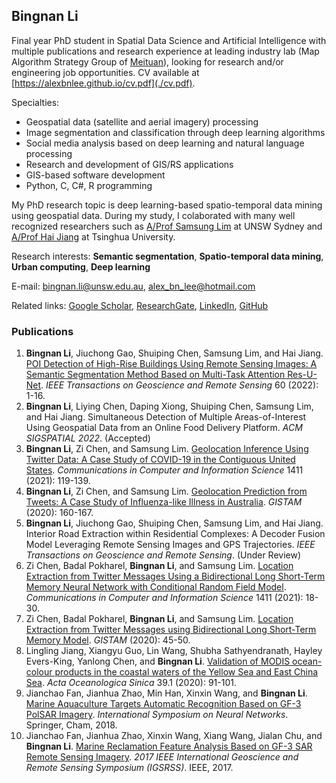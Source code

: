 ## Bingnan Li

Final year PhD student in Spatial Data Science and Artificial Intelligence with multiple publications and research experience at leading industry lab (Map Algorithm Strategy Group of [Meituan](https://about.meituan.com/en)), looking for research and/or engineering job opportunities. CV available at [https://alexbnlee.github.io/cv.pdf](./cv.pdf).

Specialties:
- Geospatial data (satellite and aerial imagery) processing
- Image segmentation and classification through deep learning algorithms
- Social media analysis based on deep learning and natural language processing
- Research and development of GIS/RS applications
- GIS-based software development
- Python, C, C#, R programming

My PhD research topic is deep learning-based spatio-temporal data mining using geospatial data. During my study, I colaborated with many well recognized researchers such as [A/Prof Samsung Lim](https://www.unsw.edu.au/staff/samsung-lim) at UNSW Sydney and [A/Prof Hai Jiang](https://www.ie.tsinghua.edu.cn/eng/info/1017/1758.htm) at Tsinghua University.

Research interests: **Semantic segmentation**, **Spatio-temporal data mining**, **Urban computing**, **Deep learning**

E-mail: [bingnan.li@unsw.edu.au](mailto:bingnan.li@unsw.edu.au), [alex_bn_lee@hotmail.com](mailto:alex_bn_lee@hotmail.com)

Related links: [Google Scholar](https://scholar.google.com/citations?user=J7Skk-kAAAAJ&hl=en), [ResearchGate](https://www.researchgate.net/profile/Bingnan-Li-6/research), [LinkedIn](https://www.linkedin.com/in/alexbnlee/), [GitHub](https://github.com/alexbnlee)

### Publications

1. **Bingnan Li**, Jiuchong Gao, Shuiping Chen, Samsung Lim, and Hai Jiang. [POI Detection of High-Rise Buildings Using Remote Sensing Images: A Semantic Segmentation Method Based on Multi-Task Attention Res-U-Net](https://ieeexplore.ieee.org/document/9772631). *IEEE Transactions on Geoscience and Remote Sensing* 60 (2022): 1-16.
2. **Bingnan Li**, Liying Chen, Daping Xiong, Shuiping Chen, Samsung Lim, and Hai Jiang. Simultaneous Detection of Multiple Areas-of-Interest Using Geospatial Data from an Online Food Delivery Platform. *ACM SIGSPATIAL 2022*. (Accepted)
3. **Bingnan Li**, Zi Chen, and Samsung Lim. [Geolocation Inference Using Twitter Data: A Case Study of COVID-19 in the Contiguous United States](https://link.springer.com/chapter/10.1007/978-3-030-76374-9_8). *Communications in Computer and Information Science* 1411 (2021): 119-139.
4. **Bingnan Li**, Zi Chen, and Samsung Lim. [Geolocation Prediction from Tweets: A Case Study of Influenza-like Illness in Australia](https://www.scitepress.org/Papers/2020/93451/93451.pdf). *GISTAM* (2020): 160-167.
5. **Bingnan Li**, Jiuchong Gao, Shuiping Chen, Samsung Lim, and Hai Jiang. Interior Road Extraction within Residential Complexes: A Decoder Fusion Model Leveraging Remote Sensing Images and GPS Trajectories. *IEEE Transactions on Geoscience and Remote Sensing*. (Under Review)
6. Zi Chen, Badal Pokharel, **Bingnan Li**, and Samsung Lim. [Location Extraction from Twitter Messages Using a Bidirectional Long Short-Term Memory Neural Network with Conditional Random Field Model](https://link.springer.com/chapter/10.1007/978-3-030-76374-9_2). *Communications in Computer and Information Science* 1411 (2021): 18-30.
7. Zi Chen, Badal Pokharel, **Bingnan Li**, and Samsung Lim. [Location Extraction from Twitter Messages using Bidirectional Long Short-Term Memory Model](https://www.scitepress.org/Papers/2020/93388/93388.pdf). *GISTAM* (2020): 45-50.
8. Lingling Jiang, Xiangyu Guo, Lin Wang, Shubha Sathyendranath, Hayley Evers-King, Yanlong Chen, and **Bingnan Li**. [Validation of MODIS ocean-colour products in the coastal waters of the Yellow Sea and East China Sea](https://link.springer.com/article/10.1007/s13131-019-1522-3). *Acta Oceanologica Sinica* 39.1 (2020): 91-101.
9. Jianchao Fan, Jianhua Zhao, Min Han, Xinxin Wang, and **Bingnan Li**. [Marine Aquaculture Targets Automatic Recognition Based on GF-3 PolSAR Imagery](https://link.springer.com/chapter/10.1007/978-3-319-92537-0_52). *International Symposium on Neural Networks*. Springer, Cham, 2018.
10. Jianchao Fan, Jianhua Zhao, Xinxin Wang, Xiang Wang, Jialan Chu, and **Bingnan Li**. [Marine Reclamation Feature Analysis Based on GF-3 SAR Remote Sensing Imagery](https://ieeexplore.ieee.org/abstract/document/8127367). *2017 IEEE International Geoscience and Remote Sensing Symposium (IGSRSS)*. IEEE, 2017.
